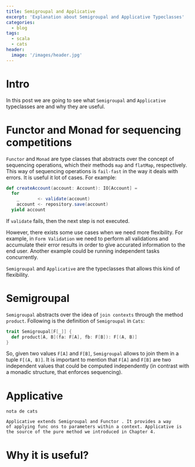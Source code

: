 ```yaml
---
title: Semigroupal and Applicative
excerpt: 'Explanation about Semigroupal and Applicative Typeclasses'
categories:
  - blog
tags:
  - scala
  - cats
header:
  image: '/images/header.jpg'
---
```


# Intro

In this post we are going to see what `Semigroupal` and `Applicative` typeclasses are and why they are useful.

# Functor and Monad for sequencing competitions

`Functor` and `Monad` are type classes that abstracts over the concept of sequencing operations, which their methods `map` and `flatMap`, respectively. This way of sequencing operations is `fail-fast` in the way it deals with errors. It is useful it lot of cases. For example:

``` scala
def createAccount(account: Account): IO[Account] =
  for
    _       <- validate(account)
    account <- repository.save(account)
  yield account
```

If `validate` fails, then the next step is not executed.

However, there exists some use cases when we need more flexibility. For example, in `Form Validation` we need to perform all validations and accumulate their error results in order to give accurated information to the end user. Another example could be running independent tasks concurrently.

`Semigroupal` and `Applicative` are the typeclasses that allows this kind of flexibility.

# Semigroupal

`Semigroupal` abstracts over the idea of `join contexts` through the method `product`. Following is the definition of `Semigroupal` in `Cats`:

``` scala
trait Semigroupal[F[_]] {
  def product[A, B](fa: F[A], fb: F[B]): F[(A, B)]
}
```

So, given two values `F[A]` and `F[B]`, `Semigroupal` allows to join them in a tuple `F[(A, B)]`. It is important to mention that `F[A]` and `F[B]` are two independent values that could be computed independently (in contrast with a monadic structure, that enforces sequencing).

# Applicative

`nota de cats`

```
Applicative extends Semigroupal and Functor . It provides a way
of applying func ons to parameters within a context. Applicative is
the source of the pure method we introduced in Chapter 4.
```

# Why it is useful?